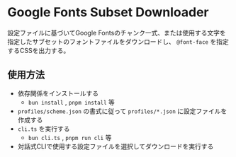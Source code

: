 # Google Fonts Subset Downloader

設定ファイルに基づいてGoogle Fontsのチャンク一式、または使用する文字を指定したサブセットのフォントファイルをダウンロードし、 `@font-face` を指定するCSSを出力する。

## 使用方法

- 依存関係をインストールする
    - `bun install` , `pnpm install` 等
- `profiles/scheme.json` の書式に従って `profiles/*.json` に設定ファイルを作成する
- `cli.ts` を実行する
    - `bun cli.ts` , `pnpm run cli` 等
- 対話式CLIで使用する設定ファイルを選択してダウンロードを実行する

